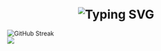 <div>

<h1 align="center">
  <img src="https://readme-typing-svg.herokuapp.com?font=Sixtyfour&size=22&duration=10000&pause=5000&color=C777FF&repeat=false&random=false&width=810&height=80&lines=Hi%2C+i'm+Fi44er%2C+welcome+to+my+GitHub!" alt="Typing SVG" />
</h1>

</div>
<picture>
    <source media="(prefers-color-scheme: dark)" srcset="https://github-readme-streak-stats-wheat-delta.vercel.app?user=Fi44er&theme=tokyonight&hide_border=true">
    <source media="(prefers-color-scheme: light)" srcset="https://github-readme-streak-stats-wheat-delta.vercel.app?user=Fi44er&theme=default&hide_border=true">
    <img alt="GitHub Streak" src="https://github-readme-streak-stats-wheat-delta.vercel.app?user=Fi44er&theme=default&hide_border=true">
  </picture>

<div style="display: flex;" align="center">
  <img src="https://github-readme-stats.vercel.app/api/top-langs/?username=Fi44er&layout=compact&theme=vision-friendly-dark&hide=null" />
</div>


</div>


